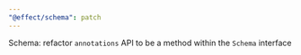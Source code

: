 ```yaml
---
"@effect/schema": patch
---
```


Schema: refactor `annotations` API to be a method within the `Schema` interface
